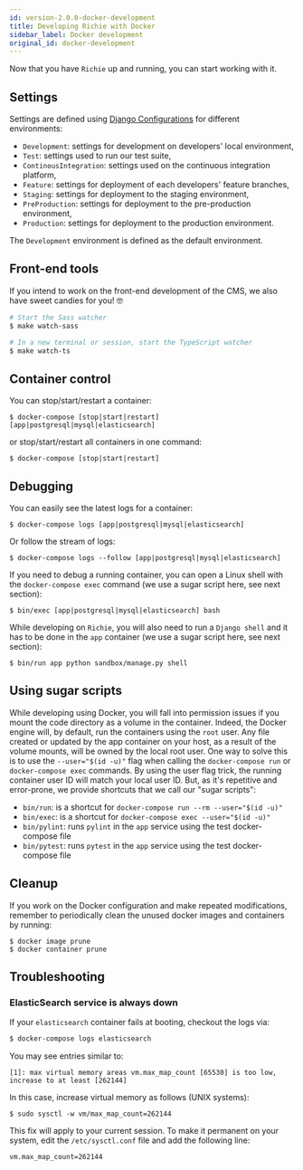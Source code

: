 ```yaml
---
id: version-2.0.0-docker-development
title: Developing Richie with Docker
sidebar_label: Docker development
original_id: docker-development
---
```


Now that you have `Richie` up and running, you can start working with it.

## Settings

Settings are defined using [Django
Configurations](https://django-configurations.readthedocs.io/en/stable/) for
different environments:

- `Development`: settings for development on developers' local environment,
- `Test`: settings used to run our test suite,
- `ContinousIntegration`: settings used on the continuous integration platform,
- `Feature`: settings for deployment of each developers' feature branches,
- `Staging`: settings for deployment to the staging environment,
- `PreProduction`: settings for deployment to the pre-production environment,
- `Production`: settings for deployment to the production environment.

The `Development` environment is defined as the default environment.

## Front-end tools

If you intend to work on the front-end development of the CMS, we also have
sweet candies for you! 🤓

```bash
# Start the Sass watcher
$ make watch-sass

# In a new terminal or session, start the TypeScript watcher
$ make watch-ts
```

## Container control

You can stop/start/restart a container:

    $ docker-compose [stop|start|restart] [app|postgresql|mysql|elasticsearch]

or stop/start/restart all containers in one command:

    $ docker-compose [stop|start|restart]

## Debugging

You can easily see the latest logs for a container:

    $ docker-compose logs [app|postgresql|mysql|elasticsearch]

Or follow the stream of logs:

    $ docker-compose logs --follow [app|postgresql|mysql|elasticsearch]

If you need to debug a running container, you can open a Linux shell with the
`docker-compose exec` command (we use a sugar script here, see next section):

    $ bin/exec [app|postgresql|mysql|elasticsearch] bash

While developing on `Richie`, you will also need to run a `Django shell` and it
has to be done in the `app` container (we use a sugar script here, see next
section):

    $ bin/run app python sandbox/manage.py shell

## Using sugar scripts

While developing using Docker, you will fall into permission issues if you mount
the code directory as a volume in the container. Indeed, the Docker engine will,
by default, run the containers using the `root` user. Any file created or
updated by the app container on your host, as a result of the volume mounts,
will be owned by the local root user. One way to solve this is to use the
`--user="$(id -u)"` flag when calling the `docker-compose run` or
`docker-compose exec` commands. By using the user flag trick, the running
container user ID will match your local user ID. But, as it's repetitive and
error-prone, we provide shortcuts that we call our "sugar scripts":

- `bin/run`: is a shortcut for `docker-compose run --rm --user="$(id -u)"`
- `bin/exec`: is a shortcut for `docker-compose exec --user="$(id -u)"`
- `bin/pylint`: runs `pylint` in the `app` service using the test docker-compose
  file
- `bin/pytest`: runs `pytest` in the `app` service using the test docker-compose
  file

## Cleanup

If you work on the Docker configuration and make repeated modifications,
remember to periodically clean the unused docker images and containers by
running:

    $ docker image prune
    $ docker container prune

## Troubleshooting

### ElasticSearch service is always down

If your `elasticsearch` container fails at booting, checkout the logs via:

```bash
$ docker-compose logs elasticsearch
```

You may see entries similar to:

```
[1]: max virtual memory areas vm.max_map_count [65530] is too low, increase to at least [262144]
```

In this case, increase virtual memory as follows (UNIX systems):

```
$ sudo sysctl -w vm/max_map_count=262144
```

This fix will apply to your current session. To make it permanent on your system, edit the
`/etc/sysctl.conf` file and add the following line:

```
vm.max_map_count=262144
```

